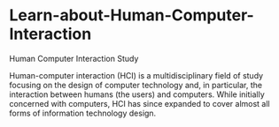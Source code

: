 # Learn-about-Human-Computer-Interaction
Human Computer Interaction Study

Human-computer interaction (HCI) is a multidisciplinary field of study focusing on the design of computer technology and, in particular, the interaction between humans (the users) and computers. While initially concerned with computers, HCI has since expanded to cover almost all forms of information technology design.
